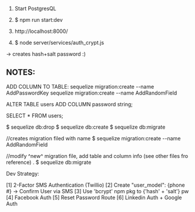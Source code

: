 1) Start PostgresQL

2) $ npm run start:dev

3) http://localhost:8000/


4) $ node server/services/auth_crypt.js

  -> creates hash+salt password :)


## NOTES:

ADD COLUMN TO TABLE:
sequelize migration:create --name AddPasswordKey
sequelize migration:create --name AddRandomField

ALTER TABLE users
ADD COLUMN password string;

SELECT *
FROM users;


$ sequelize db:drop
$ sequelize db:create
$ sequelize db:migrate

//creates migration filed with name
$ sequelize migration:create --name AddRandomField

//modify ^new^ migration file, add table and column info (see other files fro reference)
. 
$ sequelize db:migrate




Dev Strategy:

[1] 2-Factor SMS Authentication (Twillio)
[2] Create "user_model": {phone #}
  -> Confirm User via SMS
[3] Use 'bcrypt' npm pkg to {'hash' + 'salt'} pw
[4] Facebook Auth
[5] Reset Password Route
[6] Linkedin Auth + Google Auth
